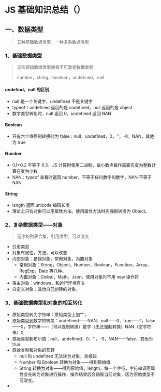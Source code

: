 # JS 基础知识总结（）

## 一、数据类型

> 五种基础数据类型，一种复杂数据类型

### 1、基础数据类型

> 又叫原始数据类型或者不可改变数据类型
>
> number，string，boolean，undefined，null

#### undefind，null 的区别

- null 是一个关键字，undefined 不是关键字
- typeof：undefined 返回的是 undefined，null 返回的是 object
- 数字类型转化时，null 返回 0，undefined 返回 NAN

#### Boolean

- 只有六个值强制转换时为 false：null，undefined，0，''，-0，NAN，其他为 true

#### Number

- 0.1+0.2 不等于 0.3，JS 计算时使用二进制，故小数点操作需要先变为整数计算在变为小数
- NAN：typeof 查看时返回 number，不等于任何数字的数字，NAN 不等于 NAN

#### String

- length 返回 unicode 编码长度
- 理论上只有对象可以用属性方法。使用属性方法时先强制转换为 Object。

### 2、复杂数据类型——对象

> 无序的列表合集，引用类型，可以改变

- 引用类型
- 对象有属性，方法，可以改变
- 内部对象：错误对象，常用对象，内置对象
  - 常用对象：String，Object，Number，Boolean，Function，Array，RegExp，Date 等八种。
  - 内置对象：Global，Math，Json。使用对象时不用 new 操作符
- 宿主对象：windows，和运行环境有关
- 自定义对象：其他自己创建的对象。

### 3、基础数据类型和对象的相互转化

- 原始类型转为字符串：原始类型上加“”；
- 原始类型到数字的转换：undefined——NAN，null——0，true——1，false——0，字符串——（可以强制转换）数字（无法强制转换）NAN（空字符串）0,
- 原始类型到布尔值：null，undefined，0，''，-0，NAN——false，其他为 true
- 原始类型和对象的互转
  - null 和 undefined 无法转为对象，会报错
  - Number 和 Boolean 转换为对象——得到原始值
  - String 转换为对象——得到原始值，length，每一个字符，字符串调用属性会先转为对象进行操作，操作结束后会销毁当前对象，因为原始类型不可改变。
-
